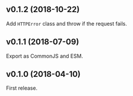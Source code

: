## v0.1.2 (2018-10-22)

Add `HTTPError` class and throw if the request fails.

## v0.1.1 (2018-07-09)

Export as CommonJS and ESM.

## v0.1.0 (2018-04-10)

First release.
